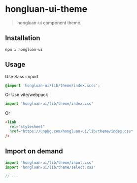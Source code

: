 # hongluan-ui-theme

> hongluan-ui component theme.

## Installation

```shell
npm i hongluan-ui
```

## Usage

Use Sass import

```css
@import 'hongluan-ui/lib/theme/index.scss';
```

Or Use vite/webpack

```javascript
import 'hongluan-ui/lib/theme/index.css'
```

Or

```html
<link
  rel="stylesheet"
  href="https://unpkg.com/hongluan-ui/lib/theme/index.css"
/>
```

## Import on demand

```javascript
import 'hongluan-ui/lib/theme/input.css'
import 'hongluan-ui/lib/theme/select.css'

// ...
```
